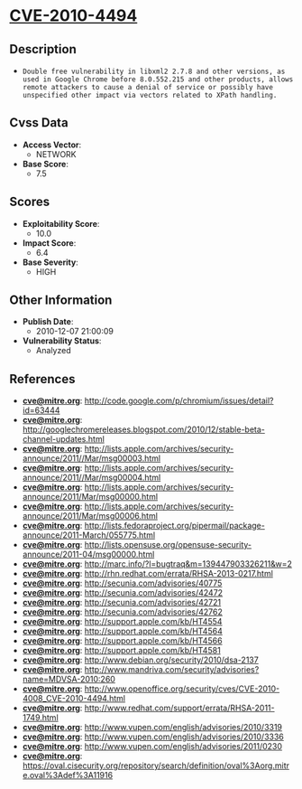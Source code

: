 
# [CVE-2010-4494](https://cve.mitre.org/cgi-bin/cvename.cgi?name=CVE-2010-4494)

## Description

- `Double free vulnerability in libxml2 2.7.8 and other versions, as used in Google Chrome before 8.0.552.215 and other products, allows remote attackers to cause a denial of service or possibly have unspecified other impact via vectors related to XPath handling.`

## Cvss Data

- **Access Vector**:
  - NETWORK
- **Base Score**:
  - 7.5

## Scores

- **Exploitability Score**:
  - 10.0
- **Impact Score**:
  - 6.4
- **Base Severity**:
  - HIGH

## Other Information

- **Publish Date**:
  - 2010-12-07 21:00:09
- **Vulnerability Status**:
  - Analyzed

## References

- **cve@mitre.org**: http://code.google.com/p/chromium/issues/detail?id=63444
- **cve@mitre.org**: http://googlechromereleases.blogspot.com/2010/12/stable-beta-channel-updates.html
- **cve@mitre.org**: http://lists.apple.com/archives/security-announce/2011//Mar/msg00003.html
- **cve@mitre.org**: http://lists.apple.com/archives/security-announce/2011//Mar/msg00004.html
- **cve@mitre.org**: http://lists.apple.com/archives/security-announce/2011/Mar/msg00000.html
- **cve@mitre.org**: http://lists.apple.com/archives/security-announce/2011/Mar/msg00006.html
- **cve@mitre.org**: http://lists.fedoraproject.org/pipermail/package-announce/2011-March/055775.html
- **cve@mitre.org**: http://lists.opensuse.org/opensuse-security-announce/2011-04/msg00000.html
- **cve@mitre.org**: http://marc.info/?l=bugtraq&m=139447903326211&w=2
- **cve@mitre.org**: http://rhn.redhat.com/errata/RHSA-2013-0217.html
- **cve@mitre.org**: http://secunia.com/advisories/40775
- **cve@mitre.org**: http://secunia.com/advisories/42472
- **cve@mitre.org**: http://secunia.com/advisories/42721
- **cve@mitre.org**: http://secunia.com/advisories/42762
- **cve@mitre.org**: http://support.apple.com/kb/HT4554
- **cve@mitre.org**: http://support.apple.com/kb/HT4564
- **cve@mitre.org**: http://support.apple.com/kb/HT4566
- **cve@mitre.org**: http://support.apple.com/kb/HT4581
- **cve@mitre.org**: http://www.debian.org/security/2010/dsa-2137
- **cve@mitre.org**: http://www.mandriva.com/security/advisories?name=MDVSA-2010:260
- **cve@mitre.org**: http://www.openoffice.org/security/cves/CVE-2010-4008_CVE-2010-4494.html
- **cve@mitre.org**: http://www.redhat.com/support/errata/RHSA-2011-1749.html
- **cve@mitre.org**: http://www.vupen.com/english/advisories/2010/3319
- **cve@mitre.org**: http://www.vupen.com/english/advisories/2010/3336
- **cve@mitre.org**: http://www.vupen.com/english/advisories/2011/0230
- **cve@mitre.org**: https://oval.cisecurity.org/repository/search/definition/oval%3Aorg.mitre.oval%3Adef%3A11916
